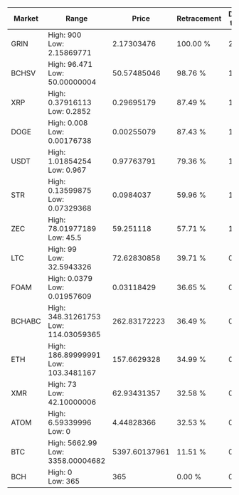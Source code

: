 | Market | Range | Price| Retracement | Doubles to 50% |
| --- | --- | --- | --- | --- |
| GRIN | High: 900<br />Low: 2.15869771 | 2.17303476 | 100.00 % | 207.58 |
| BCHSV | High: 96.471<br />Low: 50.00000004 | 50.57485046 | 98.76 % | 1.45 |
| XRP | High: 0.37916113<br />Low: 0.2852 | 0.29695179 | 87.49 % | 1.12 |
| DOGE | High: 0.008<br />Low: 0.00176738 | 0.00255079 | 87.43 % | 1.91 |
| USDT | High: 1.01854254<br />Low: 0.967 | 0.97763791 | 79.36 % | 1.02 |
| STR | High: 0.13599875<br />Low: 0.07329368 | 0.0984037 | 59.96 % | 1.06 |
| ZEC | High: 78.01977189<br />Low: 45.5 | 59.251118 | 57.71 % | 1.04 |
| LTC | High: 99<br />Low: 32.5943326 | 72.62830858 | 39.71 % | 0.00 |
| FOAM | High: 0.0379<br />Low: 0.01957609 | 0.03118429 | 36.65 % | 0.00 |
| BCHABC | High: 348.31261753<br />Low: 114.03059365 | 262.83172223 | 36.49 % | 0.00 |
| ETH | High: 186.89999991<br />Low: 103.3481167 | 157.6629328 | 34.99 % | 0.00 |
| XMR | High: 73<br />Low: 42.10000006 | 62.93431357 | 32.58 % | 0.00 |
| ATOM | High: 6.59339996<br />Low: 0 | 4.44828366 | 32.53 % | 0.00 |
| BTC | High: 5662.99<br />Low: 3358.00004682 | 5397.60137961 | 11.51 % | 0.00 |
| BCH | High: 0<br />Low: 365 | 365 | 0.00 % | 0.00 |
